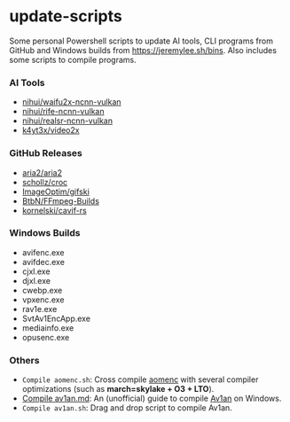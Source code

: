 # update-scripts
Some personal Powershell scripts to update AI tools, CLI programs from GitHub and Windows builds from https://jeremylee.sh/bins. 
Also includes some scripts to compile programs.

### AI Tools
- [nihui/waifu2x-ncnn-vulkan](https://github.com/nihui/waifu2x-ncnn-vulkan)
- [nihui/rife-ncnn-vulkan](https://github.com/nihui/rife-ncnn-vulkan)
- [nihui/realsr-ncnn-vulkan](https://github.com/nihui/realsr-ncnn-vulkan)
- [k4yt3x/video2x](https://github.com/k4yt3x/video2x)

### GitHub Releases
- [aria2/aria2](https://github.com/aria2/aria2)
- [schollz/croc](https://github.com/schollz/croc)
- [ImageOptim/gifski](https://github.com/ImageOptim/gifski)
- [BtbN/FFmpeg-Builds](https://github.com/BtbN/FFmpeg-Builds)
- [kornelski/cavif-rs](https://github.com/kornelski/cavif-rs/)

### Windows Builds
- avifenc.exe
- avifdec.exe
- cjxl.exe
- djxl.exe
- cwebp.exe
- vpxenc.exe
- rav1e.exe
- SvtAv1EncApp.exe
- mediainfo.exe
- opusenc.exe

### Others
- `Compile aomenc.sh`: Cross compile [aomenc](https://aomedia.googlesource.com/aom/) with several compiler optimizations (such as **march=skylake + O3 + LTO**).
- [Compile av1an.md](Compile%20av1an.md): An (unofficial) guide to compile [Av1an](https://github.com/master-of-zen/Av1an) on Windows.
- `Compile av1an.sh`: Drag and drop script to compile Av1an.
